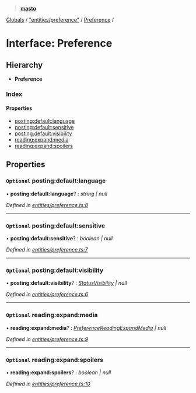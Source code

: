 > **[masto](../README.md)**

[Globals](../globals.md) / ["entities/preference"](../modules/_entities_preference_.md) / [Preference](_entities_preference_.preference.md) /

# Interface: Preference

## Hierarchy

* **Preference**

### Index

#### Properties

* [posting:default:language](_entities_preference_.preference.md#optional-posting:default:language)
* [posting:default:sensitive](_entities_preference_.preference.md#optional-posting:default:sensitive)
* [posting:default:visibility](_entities_preference_.preference.md#optional-posting:default:visibility)
* [reading:expand:media](_entities_preference_.preference.md#optional-reading:expand:media)
* [reading:expand:spoilers](_entities_preference_.preference.md#optional-reading:expand:spoilers)

## Properties

### `Optional` posting:default:language

• **posting:default:language**? : *string | null*

*Defined in [entities/preference.ts:8](https://github.com/neet/masto.js/blob/aaa534e/src/entities/preference.ts#L8)*

___

### `Optional` posting:default:sensitive

• **posting:default:sensitive**? : *boolean | null*

*Defined in [entities/preference.ts:7](https://github.com/neet/masto.js/blob/aaa534e/src/entities/preference.ts#L7)*

___

### `Optional` posting:default:visibility

• **posting:default:visibility**? : *[StatusVisibility](../modules/_entities_status_.md#statusvisibility) | null*

*Defined in [entities/preference.ts:6](https://github.com/neet/masto.js/blob/aaa534e/src/entities/preference.ts#L6)*

___

### `Optional` reading:expand:media

• **reading:expand:media**? : *[PreferenceReadingExpandMedia](../modules/_entities_preference_.md#preferencereadingexpandmedia) | null*

*Defined in [entities/preference.ts:9](https://github.com/neet/masto.js/blob/aaa534e/src/entities/preference.ts#L9)*

___

### `Optional` reading:expand:spoilers

• **reading:expand:spoilers**? : *boolean | null*

*Defined in [entities/preference.ts:10](https://github.com/neet/masto.js/blob/aaa534e/src/entities/preference.ts#L10)*